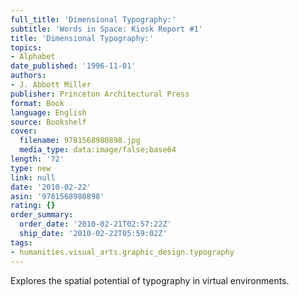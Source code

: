 ```yaml
---
full_title: 'Dimensional Typography:'
subtitle: 'Words in Space: Kiosk Report #1'
title: 'Dimensional Typography:'
topics:
- Alphabet
date_published: '1996-11-01'
authors:
- J. Abbott Miller
publisher: Princeton Architectural Press
format: Book
language: English
source: Bookshelf
cover:
  filename: 9781568980898.jpg
  media_type: data:image/false;base64
length: '72'
type: new
link: null
date: '2010-02-22'
asin: '9781568980898'
rating: {}
order_summary:
  order_date: '2010-02-21T02:57:22Z'
  ship_date: '2010-02-22T05:59:02Z'
tags:
- humanities.visual_arts.graphic_design.typography
---
```

Explores the spatial potential of typography in virtual environments.
